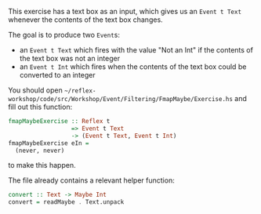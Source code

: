 
This exercise has a text box as an input, which gives us an `Event t Text` whenever the contents of the text box changes.

The goal is to produce two `Event`s:

- an `Event t Text` which fires with the value "Not an Int" if the contents of the text box was not an integer
- an `Event t Int` which fires when the contents of the text box could be converted to an integer

You should open `~/reflex-workshop/code/src/Workshop/Event/Filtering/FmapMaybe/Exercise.hs` and fill out this function:

```haskell
fmapMaybeExercise :: Reflex t 
                  => Event t Text 
                  -> (Event t Text, Event t Int)
fmapMaybeExercise eIn =
  (never, never)
```

to make this happen.

The file already contains a relevant helper function:
```haskell
convert :: Text -> Maybe Int
convert = readMaybe . Text.unpack
```

